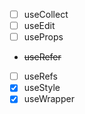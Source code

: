 - [ ] useCollect
- [ ] useEdit
- [ ] useProps
- ~~useRefer~~
- [ ] useRefs
- [x] useStyle
- [x] useWrapper